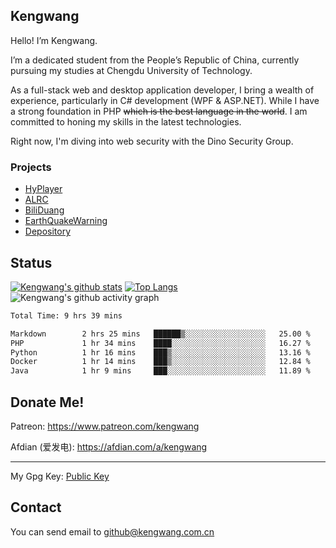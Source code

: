 ## Kengwang

Hello! I’m Kengwang.

I’m a dedicated student from the People’s Republic of China, currently pursuing my studies at Chengdu University of Technology.

As a full-stack web and desktop application developer, I bring a wealth of experience, particularly in C# development (WPF & ASP.NET). While I have a strong foundation in PHP ~~which is the best language in the world~~. I am committed to honing my skills in the latest technologies. 

Right now, I'm diving into web security with the Dino Security Group.


### Projects

* [HyPlayer](https://github.com/HyPlayer/HyPlayer)
* [ALRC](https://github.com/kengwang/ALRC)
* [BiliDuang](https://github.com/kengwang/BiliDuang)
* [EarthQuakeWarning](https://github.com/kengwang/EarthQuakeWarning)
* [Depository](https://github.com/kengwang/Depository)

## Status

[![Kengwang's github stats](https://github-readme-stats.vercel.app/api?username=kengwang&count_private=true&show_icons=true&theme=dark)](https://github.com/kengwang)
[![Top Langs](https://github-readme-stats.vercel.app/api/top-langs/?username=kengwang&hide=CSS,Javascript&theme=dark&layout=compact)](https://github.com/kengwang)
![Kengwang's github activity graph](https://github-readme-activity-graph.vercel.app/graph?username=kengwang)

<!--START_SECTION:waka-->

```txt
Total Time: 9 hrs 39 mins

Markdown        2 hrs 25 mins   ██████▒░░░░░░░░░░░░░░░░░░   25.00 %
PHP             1 hr 34 mins    ████░░░░░░░░░░░░░░░░░░░░░   16.27 %
Python          1 hr 16 mins    ███▒░░░░░░░░░░░░░░░░░░░░░   13.16 %
Docker          1 hr 14 mins    ███▒░░░░░░░░░░░░░░░░░░░░░   12.84 %
Java            1 hr 9 mins     ███░░░░░░░░░░░░░░░░░░░░░░   11.89 %
```

<!--END_SECTION:waka-->



## Donate Me!

Patreon: https://www.patreon.com/kengwang

Afdian (爱发电): https://afdian.com/a/kengwang

---

My Gpg Key: [Public Key](/Kengwang_0x0CF42B18_public.asc)

## Contact

You can send email to github@kengwang.com.cn
